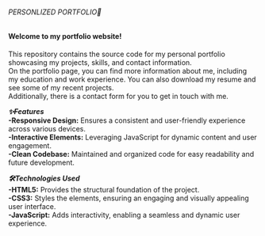 ###### PERSONLIZED PORTFOLIO🚀<br>

#### Welcome to my portfolio website! <br>
This repository contains the source code for my personal portfolio showcasing my projects, skills, and contact information.<br>
On the portfolio page, you can find more information about me, including my education and work experience. You can also download my resume and see some of my recent projects. <br>Additionally, there is a contact form for you to get in touch with me.<br>

***✨Features***<br>
**-Responsive Design:** Ensures a consistent and user-friendly experience across various devices.<br>
**-Interactive Elements:** Leveraging JavaScript for dynamic content and user engagement.<br>
**-Clean Codebase:** Maintained and organized code for easy readability and future development.<br>

***🛠Technologies Used***<br>
**-HTML5:** Provides the structural foundation of the project.<br>
**-CSS3:** Styles the elements, ensuring an engaging and visually appealing user interface.<br>
**-JavaScript:** Adds interactivity, enabling a seamless and dynamic user experience.<br>

